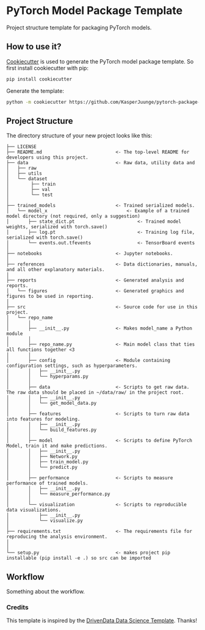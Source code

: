 # PyTorch Model Package Template
Project structure template for packaging PyTorch models.


## How to use it?
[Cookiecutter](https://github.com/cookiecutter/cookiecutter) is used to generate the PyTorch model package template. So first install cookiecutter with pip:

``` bash
pip install cookiecutter
```
Generate the template:
``` bash
python -m cookiecutter https://github.com/KasperJuunge/pytorch-package-template
```

## Project Structure
The directory structure of your new project looks like this: 

```
├── LICENSE
├── README.md                           <- The top-level README for developers using this project.
├── data                                <- Raw data, utility data and 
│   ├── raw
│   ├── utils        
│   └── dataset      
│        ├── train
│        ├── val
│        └── test
│
├── trained_models                      <- Trained serialized models.
│   └── model_x                             <- Example of a trained model directory (not required, only a suggestion)
│       ├── state_dict.pt                       <- Trained model weights, serialized with torch.save()
│       ├── log.pt                              <- Training log file, serialized with torch.save()
│       └── events.out.tfevents                 <- TensorBoard events
│
├── notebooks                           <- Jupyter notebooks.
│
├── references                          <- Data dictionaries, manuals, and all other explanatory materials.
│
├── reports                             <- Generated analysis and reports.
│   └── figures                         <- Generated graphics and figures to be used in reporting.
│
├── src                                 <- Source code for use in this project.
│   └── repo_name
│       │
│       ├── __init__.py                 <- Makes model_name a Python module
│       │        
│       ├── repo_name.py                <- Main model class that ties all functions together <3
│       │
│       ├── config                      <- Module containing configuration settings, such as hyperparameters.
│       │   ├── __init__.py
│       │   └── hyperparams.py
│       │ 
│       ├── data                        <- Scripts to get raw data. The raw data should be placed in ~/data/raw/ in the project root.
│       │   ├── __init__.py
│       │   └── get_model_data.py
│       │
│       ├── features                    <- Scripts to turn raw data into features for modeling.     
│       │   ├── __init__.py
│       │   └── build_features.py
│       │
│       ├── model                       <- Scripts to define PyTorch Model, train it and make predictions.  
│       │   ├── __init__.py
│       │   ├── Network.py
│       │   ├── train_model.py
│       │   └── predict.py
│       │
│       ├── performance                 <- Scripts to measure performance of trained models.     
│       │   ├── __init__.py
│       │   └── measure_performance.py
│       │
│       └── visualization               <- Scripts to reproducible data visualizations.
│           ├── __init__.py
│           └── visualize.py
│
├── requirements.txt                    <- The requirements file for reproducing the analysis environment. 
│                                       
│
└── setup.py                            <- makes project pip installable (pip install -e .) so src can be imported
```

## Workflow

Something about the workflow.

### Credits

This template is inspired by the [DrivenData Data Science Template](https://github.com/drivendata/cookiecutter-data-science). Thanks!



